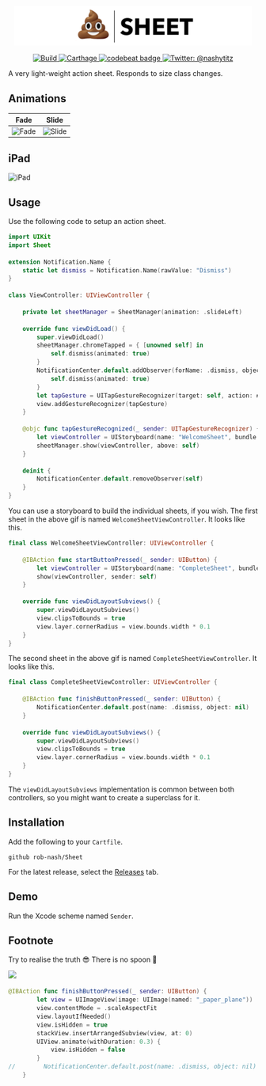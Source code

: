 <p align="center">
    <img src="Logo.png" width="480" max-width="90%" alt="Sheet" />
</p>

<p align="center">
    <a href="https://travis-ci.org/rob-nash/Sheet">
        <img src="https://travis-ci.org/rob-nash/Sheet.svg?branch=master" alt="Build"/>
    </a>
    <a href="https://img.shields.io/badge/carthage-compatible-brightgreen.svg">
        <img src="https://img.shields.io/badge/carthage-compatible-brightgreen.svg" alt="Carthage"/>
    </a>
    <a href="https://codebeat.co/projects/github-com-rob-nash-sheet-master">
    	<img alt="codebeat badge" src="https://codebeat.co/badges/94dfa117-7d48-451d-bff9-81117efe5032"/>
    </a>
    <a href="https://twitter.com/nashytitz">
        <img src="https://img.shields.io/badge/contact-@nashytitz-blue.svg?style=flat" alt="Twitter: @nashytitz"/>
    </a>
</p>

A very light-weight action sheet. Responds to size class changes.

## Animations

Fade             |  Slide
:-------------------------:|:-------------------------:
![Fade](https://user-images.githubusercontent.com/14126999/44885530-3dc44400-acb9-11e8-868f-20f8780ad24d.gif)  |  ![Slide](https://user-images.githubusercontent.com/14126999/44885592-94ca1900-acb9-11e8-9f91-2b8ca042cddf.gif)

## iPad

![iPad](https://user-images.githubusercontent.com/14126999/44899553-fca05400-acf9-11e8-878e-de5bcff58c9d.gif)

## Usage

Use the following code to setup an action sheet.

```swift
import UIKit
import Sheet

extension Notification.Name {
    static let dismiss = Notification.Name(rawValue: "Dismiss")
}

class ViewController: UIViewController {

    private let sheetManager = SheetManager(animation: .slideLeft)
    
    override func viewDidLoad() {
        super.viewDidLoad()
        sheetManager.chromeTapped = { [unowned self] in
            self.dismiss(animated: true)
        }
        NotificationCenter.default.addObserver(forName: .dismiss, object: nil, queue: nil) { _ in
            self.dismiss(animated: true)
        }
        let tapGesture = UITapGestureRecognizer(target: self, action: #selector(tapGestureRecognized(_:)))
        view.addGestureRecognizer(tapGesture)
    }
    
    @objc func tapGestureRecognized(_ sender: UITapGestureRecognizer) {
        let viewController = UIStoryboard(name: "WelcomeSheet", bundle: nil).instantiateInitialViewController()!
        sheetManager.show(viewController, above: self)
    }
    
    deinit {
        NotificationCenter.default.removeObserver(self)
    }
}
```

You can use a storyboard to build the individual sheets, if you wish. The first sheet in the above gif is named `WelcomeSheetViewController`. It looks like this.

```swift
final class WelcomeSheetViewController: UIViewController {
        
    @IBAction func startButtonPressed(_ sender: UIButton) {
        let viewController = UIStoryboard(name: "CompleteSheet", bundle: nil).instantiateInitialViewController()!
        show(viewController, sender: self)
    }
    
    override func viewDidLayoutSubviews() {
        super.viewDidLayoutSubviews()
        view.clipsToBounds = true
        view.layer.cornerRadius = view.bounds.width * 0.1
    }
}
```

The second sheet in the above gif is named `CompleteSheetViewController`. It looks like this.

```swift
final class CompleteSheetViewController: UIViewController {
        
    @IBAction func finishButtonPressed(_ sender: UIButton) {
        NotificationCenter.default.post(name: .dismiss, object: nil)
    }
    
    override func viewDidLayoutSubviews() {
        super.viewDidLayoutSubviews()
        view.clipsToBounds = true
        view.layer.cornerRadius = view.bounds.width * 0.1
    }
}
```

The `viewDidLayoutSubviews` implementation is common between both controllers, so you might want to create a superclass for it.

## Installation

Add the following to your `Cartfile`.

```
github rob-nash/Sheet
```

For the latest release, select the [Releases](https://github.com/rob-nash/Sheet/releases) tab.

## Demo

Run the Xcode scheme named `Sender`.

## Footnote

Try to realise the truth 😎 There is no spoon 🥄

![](https://user-images.githubusercontent.com/14126999/44734588-339c1d00-aae2-11e8-9f50-58b835654fef.gif)

```swift
@IBAction func finishButtonPressed(_ sender: UIButton) {
        let view = UIImageView(image: UIImage(named: "_paper_plane"))
        view.contentMode = .scaleAspectFit
        view.layoutIfNeeded()
        view.isHidden = true
        stackView.insertArrangedSubview(view, at: 0)
        UIView.animate(withDuration: 0.3) {
            view.isHidden = false
        }
//        NotificationCenter.default.post(name: .dismiss, object: nil)
    }
```
